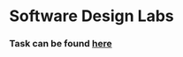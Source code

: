 # Software Design Labs

### Task can be found [here](https://github.com/gmltA/SoftwareDesign_tasks/blob/master/README.md)
